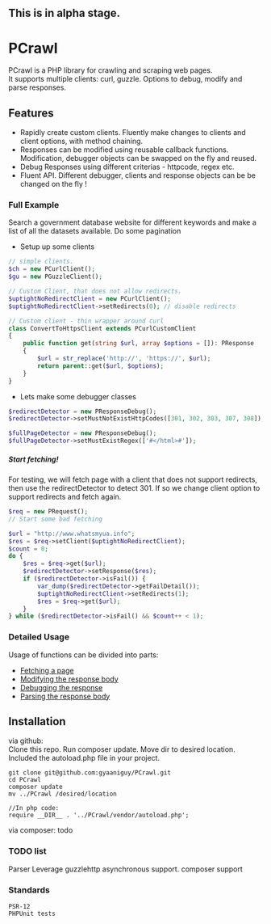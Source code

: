 ## This is in alpha stage.

# PCrawl

PCrawl is a PHP library for crawling and scraping web pages.   
It supports multiple clients: curl, guzzle. Options to debug, modify and parse responses.

## Features

- Rapidly create custom clients. Fluently make changes to clients and client options, with method chaining.
- Responses can be modified using reusable callback functions. Modification, debugger objects can be swapped on the fly
  and reused.
- Debug Responses using different criterias - httpcode, regex etc.
- Fluent API. Different debugger, clients and response objects can be be changed on the fly !

### Full Example

Search a government database website for different keywords and make a list of all the datasets available. Do some
pagination

- Setup up some clients

```php
// simple clients.
$ch = new PCurlClient();
$gu = new PGuzzleClient();

// Custom Client, that does not allow redirects.
$uptightNoRedirectClient = new PCurlClient();
$uptightNoRedirectClient->setRedirects(0); // disable redirects

// Custom client - thin wrapper around curl
class ConvertToHttpsClient extends PCurlCustomClient
{
    public function get(string $url, array $options = []): PResponse
    {
        $url = str_replace('http://', 'https://', $url);
        return parent::get($url, $options);
    }
}
```

- Lets make some debugger classes

```php
$redirectDetector = new PResponseDebug();
$redirectDetector->setMustNotExistHttpCodes([301, 302, 303, 307, 308]);

$fullPageDetector = new PResponseDebug();
$fullPageDetector->setMustExistRegex(['#</html>#']);
```

##### Start fetching!

For testing, we will fetch page with a client that does not support redirects, then use the redirectDetector to detect
301. If so we change client option to support redirects and fetch again.

```php
$req = new PRequest();
// Start some bad fetching

$url = "http://www.whatsmyua.info";
$res = $req->setClient($uptightNoRedirectClient);
$count = 0;
do {
    $res = $req->get($url);
    $redirectDetector->setResponse($res);
    if ($redirectDetector->isFail()) {
        var_dump($redirectDetector->getFailDetail());
        $uptightNoRedirectClient->setRedirects(1);
        $res = $req->get($url);
    }
} while ($redirectDetector->isFail() && $count++ < 1);
```

### Detailed Usage

Usage of functions can be divided into parts:

* [Fetching a page](Usage/Fetching.md)
* [Modifying the response body](Usage/Modify_Response.md)
* [Debugging the response](Usage/Debugging_Response.md)
* [Parsing the response body](Usage/Parse_Response.md)

## Installation

via github:  
Clone this repo. Run composer update. Move dir to desired location. Included the autoload.php file in your project.

```
git clone git@github.com:gyaaniguy/PCrawl.git
cd PCrawl
composer update
mv ../PCrawl /desired/location

//In php code:
require __DIR__ . '../PCrawl/vendor/autoload.php';
```

via composer:
todo

### TODO list

Parser
Leverage guzzlehttp asynchronous support.
composer support

### Standards

```
PSR-12
PHPUnit tests 
```

